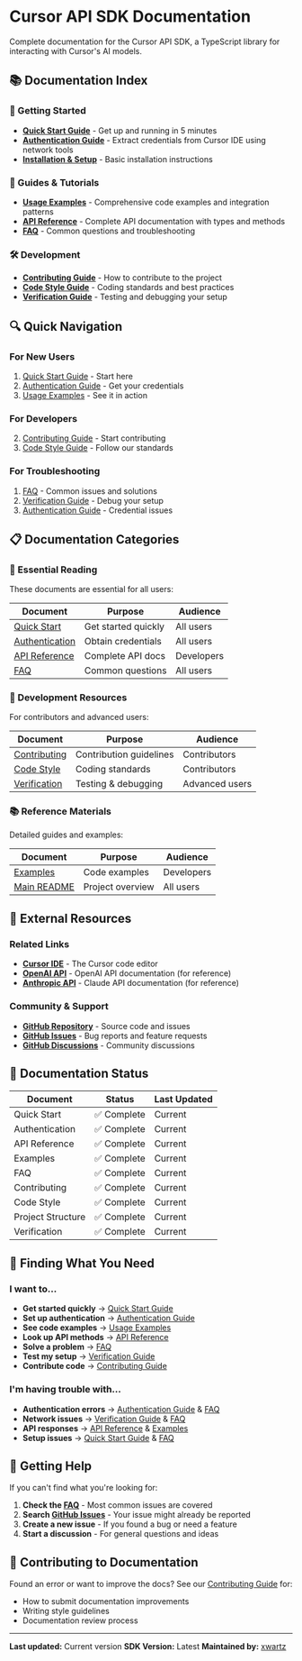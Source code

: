 # Cursor API SDK Documentation

Complete documentation for the Cursor API SDK, a TypeScript library for interacting with Cursor's AI models.

## 📚 Documentation Index

### 🚀 Getting Started

- **[Quick Start Guide](./QUICK_START.md)** - Get up and running in 5 minutes
- **[Authentication Guide](./AUTHENTICATION.md)** - Extract credentials from Cursor IDE using network tools
- **[Installation & Setup](../README.md#installation)** - Basic installation instructions

### 📖 Guides & Tutorials

- **[Usage Examples](./EXAMPLES.md)** - Comprehensive code examples and integration patterns
- **[API Reference](./API_REFERENCE.md)** - Complete API documentation with types and methods
- **[FAQ](./FAQ.md)** - Common questions and troubleshooting

### 🛠️ Development

- **[Contributing Guide](../CONTRIBUTING.md)** - How to contribute to the project
- **[Code Style Guide](./CODE_STYLE.md)** - Coding standards and best practices
- **[Verification Guide](./VERIFICATION.md)** - Testing and debugging your setup

## 🔍 Quick Navigation

### For New Users
1. [Quick Start Guide](./QUICK_START.md) - Start here
2. [Authentication Guide](./AUTHENTICATION.md) - Get your credentials
3. [Usage Examples](./EXAMPLES.md) - See it in action

### For Developers
2. [Contributing Guide](../CONTRIBUTING.md) - Start contributing
3. [Code Style Guide](./CODE_STYLE.md) - Follow our standards

### For Troubleshooting
1. [FAQ](./FAQ.md) - Common issues and solutions
2. [Verification Guide](./VERIFICATION.md) - Debug your setup
3. [Authentication Guide](./AUTHENTICATION.md) - Credential issues

## 📋 Documentation Categories

### 🎯 Essential Reading

These documents are essential for all users:

| Document                              | Purpose             | Audience   |
| ------------------------------------- | ------------------- | ---------- |
| [Quick Start](./QUICK_START.md)       | Get started quickly | All users  |
| [Authentication](./AUTHENTICATION.md) | Obtain credentials  | All users  |
| [API Reference](./API_REFERENCE.md)   | Complete API docs   | Developers |
| [FAQ](./FAQ.md)                       | Common questions    | All users  |

### 🔧 Development Resources

For contributors and advanced users:

| Document                           | Purpose                 | Audience       |
| ---------------------------------- | ----------------------- | -------------- |
| [Contributing](../CONTRIBUTING.md) | Contribution guidelines | Contributors   |
| [Code Style](./CODE_STYLE.md)      | Coding standards        | Contributors   |
| [Verification](./VERIFICATION.md)  | Testing & debugging     | Advanced users |

### 📚 Reference Materials

Detailed guides and examples:

| Document                    | Purpose          | Audience   |
| --------------------------- | ---------------- | ---------- |
| [Examples](./EXAMPLES.md)   | Code examples    | Developers |
| [Main README](../README.md) | Project overview | All users  |

## 🔗 External Resources

### Related Links

- **[Cursor IDE](https://cursor.com)** - The Cursor code editor
- **[OpenAI API](https://platform.openai.com/docs)** - OpenAI API documentation (for reference)
- **[Anthropic API](https://docs.anthropic.com)** - Claude API documentation (for reference)

### Community & Support

- **[GitHub Repository](https://github.com/xwartz/cursor-api)** - Source code and issues
- **[GitHub Issues](https://github.com/xwartz/cursor-api/issues)** - Bug reports and feature requests
- **[GitHub Discussions](https://github.com/xwartz/cursor-api/discussions)** - Community discussions

## 📝 Documentation Status

| Document          | Status     | Last Updated |
| ----------------- | ---------- | ------------ |
| Quick Start       | ✅ Complete | Current      |
| Authentication    | ✅ Complete | Current      |
| API Reference     | ✅ Complete | Current      |
| Examples          | ✅ Complete | Current      |
| FAQ               | ✅ Complete | Current      |
| Contributing      | ✅ Complete | Current      |
| Code Style        | ✅ Complete | Current      |
| Project Structure | ✅ Complete | Current      |
| Verification      | ✅ Complete | Current      |

## 🎯 Finding What You Need

### I want to...

- **Get started quickly** → [Quick Start Guide](./QUICK_START.md)
- **Set up authentication** → [Authentication Guide](./AUTHENTICATION.md)
- **See code examples** → [Usage Examples](./EXAMPLES.md)
- **Look up API methods** → [API Reference](./API_REFERENCE.md)
- **Solve a problem** → [FAQ](./FAQ.md)
- **Test my setup** → [Verification Guide](./VERIFICATION.md)
- **Contribute code** → [Contributing Guide](../CONTRIBUTING.md)

### I'm having trouble with...

- **Authentication errors** → [Authentication Guide](./AUTHENTICATION.md) & [FAQ](./FAQ.md)
- **Network issues** → [Verification Guide](./VERIFICATION.md) & [FAQ](./FAQ.md)
- **API responses** → [API Reference](./API_REFERENCE.md) & [Examples](./EXAMPLES.md)
- **Setup issues** → [Quick Start Guide](./QUICK_START.md) & [FAQ](./FAQ.md)

## 🚀 Getting Help

If you can't find what you're looking for:

1. **Check the [FAQ](./FAQ.md)** - Most common issues are covered
2. **Search [GitHub Issues](https://github.com/xwartz/cursor-api/issues)** - Your issue might already be reported
3. **Create a new issue** - If you found a bug or need a feature
4. **Start a discussion** - For general questions and ideas

## 📝 Contributing to Documentation

Found an error or want to improve the docs? See our [Contributing Guide](../CONTRIBUTING.md) for:

- How to submit documentation improvements
- Writing style guidelines
- Documentation review process

---

**Last updated:** Current version
**SDK Version:** Latest
**Maintained by:** [xwartz](https://github.com/xwartz)
